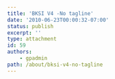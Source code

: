 ```yaml
---
title: 'BKSI V4 -No tagline'
date: '2010-06-23T00:00:32-07:00'
status: publish
excerpt: ''
type: attachment
id: 59
authors:
    - gpadmin
path: /about/bksi-v4-no-tagline
---
```

<!DOCTYPE html PUBLIC "-//W3C//DTD HTML 4.0 Transitional//EN" "http://www.w3.org/TR/REC-html40/loose.dtd">
<?xml encoding="UTF-8">
